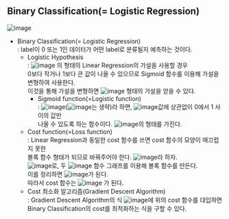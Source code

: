 ## Binary Classification(= Logistic Regression)
![image](https://user-images.githubusercontent.com/55045082/91532231-f96feb00-e948-11ea-9ae1-b919575fccb8.png)
* Binary Classification(= Logistic Regression)  
: label이 0 또는 1인 데이터가 어떤 label로 분류될지 예측하는 것이다.
  * Logistic Hypothesis  
  : ![image](https://user-images.githubusercontent.com/55045082/91532557-74d19c80-e949-11ea-8249-297e0634d648.png)
의 형태의 Linear Regression의 가설을 사용할 경우  
0보다 작거나 1보다 큰 값이 나올 수 있으므로 Sigmoid 함수를 이용해 가설을 변형하여 사용한다.  
이것을 통해 가설을 변형하면 ![image](https://user-images.githubusercontent.com/55045082/91533097-486a5000-e94a-11ea-86dd-bf1d12ce8168.png) 형태의 가설을 얻을 수 있다.
    * Sigmoid function(=Logistic function)  
    : ![image](https://user-images.githubusercontent.com/55045082/91532654-8d41b700-e949-11ea-9a59-4e2876d4cb30.png)(![image](https://user-images.githubusercontent.com/55045082/91532666-916dd480-e949-11ea-9e81-db6d81dc791d.png)는 생략)라 하면, ![image](https://user-images.githubusercontent.com/55045082/91532674-9468c500-e949-11ea-85c0-a4a10ee0bb6f.png)값에 상관없이 0에서 1 사이의 값만  
    나올 수 있도록 하는 함수이다. ![image](https://user-images.githubusercontent.com/55045082/91532678-9763b580-e949-11ea-826d-2589234dc6d3.png)의 형태를 가진다. 
  * Cost function(=Loss function)  
  : Linear Regression과 동일한 cost 함수를 쓰면 cost 함수의 모양이 매끄럽지 못한  
 볼록 함수 형태가 되므로 바꿔주어야 한다. ![image](https://user-images.githubusercontent.com/55045082/91533330-abf47d80-e94a-11ea-9bf5-8828f0acdd6a.png)라 하자.  
 ![image](https://user-images.githubusercontent.com/55045082/91533384-c4fd2e80-e94a-11ea-8827-ff140f62eb34.png)로, 두 ![image](https://user-images.githubusercontent.com/55045082/91533398-c7f81f00-e94a-11ea-965c-dff9bfb56719.png) 함수 그래프를 이용해 볼록 함수를 만든다.  
이를 정리하면 ![image](https://user-images.githubusercontent.com/55045082/91533414-ccbcd300-e94a-11ea-8dcf-7da3ff93df18.png)가 된다.  
따라서 cost 함수는 ![image](https://user-images.githubusercontent.com/55045082/91533417-cf1f2d00-e94a-11ea-8c97-2226255a7bd7.png)
가 된다.
  * Cost 최소화 알고리즘(Gradient Descent Algorithm)  
  : Gradient Descent Algorithm의 식 ![image](https://user-images.githubusercontent.com/55045082/91533521-fece3500-e94a-11ea-8f41-0cf52c0c6105.png)에 위의 cost 함수를 대입하면  
 Binary Classification의 cost를 최적화하는 식을 구할 수 있다.
